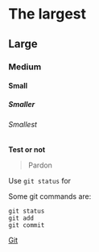 # The largest
## Large
### Medium
#### Small
##### Smaller
###### Smallest

**Test or not**
> Pardon

Use `git status` for 

Some git commands are:
```
git status
git add
git commit
```

[Git](https://pages.github.com/)